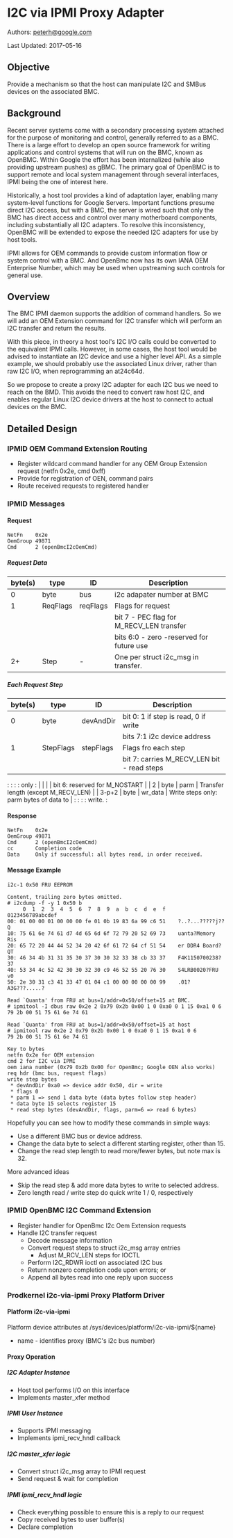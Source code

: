 # I2C via IPMI Proxy Adapter

Authors: peterh@google.com

Last Updated: 2017-05-16

## Objective

Provide a mechanism so that the host can manipulate I2C and SMBus devices on the
associated BMC.

## Background

Recent server systems come with a secondary processing system attached for the
purpose of monitoring and control, generally referred to as a BMC. There is a
large effort to develop an open source framework for writing applications and
control systems that will run on the BMC, known as OpenBMC. Within Google the
effort has been internalized (while also providing upstream pushes) as gBMC. The
primary goal of OpenBMC is to support remote and local system management through
several interfaces, IPMI being the one of interest here.

Historically, a host tool provides a kind of adaptation layer, enabling many
system-level functions for Google Servers. Important functions presume direct
I2C access, but with a BMC, the server is wired such that only the BMC has
direct access and control over many motherboard components, including
substantially all I2C adapters. To resolve this inconsistency, OpenBMC will be
extended to expose the needed I2C adapters for use by host tools.

IPMI allows for OEM commands to provide custom information flow or system
control with a BMC. And OpenBmc now has its own IANA OEM Enterprise Number,
which may be used when upstreaming such controls for general use.

## Overview

The BMC IPMI daemon supports the addition of command handlers. So we will add an
OEM Extension command for I2C transfer which will perform an I2C transfer and
return the results.

With this piece, in theory a host tool's I2C I/O calls could be converted to the
equivalent IPMI calls. However, in some cases, the host tool would be advised to
instantiate an I2C device and use a higher level API. As a simple example, we
should probably use the associated Linux driver, rather than raw I2C I/O, when
reprogramming an at24c64d.

So we propose to create a proxy I2C adapter for each I2C bus we need to reach on
the BMD. This avoids the need to convert raw host I2C, and enables regular Linux
I2C device drivers at the host to connect to actual devices on the BMC.

## Detailed Design

### IPMID OEM Command Extension Routing

*   Register wildcard command handler for any OEM Group Extension request (netfn
    0x2e, cmd 0xff)
*   Provide for registration of OEN, command pairs
*   Route received requests to registered handler

### IPMID Messages

#### Request

```
NetFn    0x2e
OemGroup 49871
Cmd      2 (openBmcI2cOemCmd)
```

##### Request Data

| byte(s) | type     | ID       | Description
| ------- | -------- | -------- | ----------------------------------------
| 0       | byte     | bus      | i2c adapater number at BMC
| 1       | ReqFlags | reqFlags | Flags for request
|         |          |          | bit 7 - PEC flag for M_RECV_LEN transfer
|         |          |          | bits 6:0 - zero -reserved for future use
2+      | Step     | -        | One per struct i2c_msg in transfer.

##### Each Request Step

| byte(s) | type      | ID        | Description                                |
| ------- | --------- | --------- | ------------------------------------------ |
| 0       | byte      | devAndDir | bit 0: 1 if step is read, 0 if write       |
|         |           |           | bits 7:1 i2c device address                |
| 1       | StepFlags | stepFlags | Flags fro each step                        |
|         |           |           | bit 7: carries M_RECV_LEN bit - read steps |
:         :           :           : only                                       :
|         |           |           | bit 6: reserved for M_NOSTART              |
| 2       | byte      | parm      | Transfer length (except M_RECV_LEN)        |
| 3-p+2   | byte      | wr_data   | Write steps only: parm bytes of data to    |
:         :           :           : write.                                     :

#### Response

```
NetFn    0x2e
OemGroup 49871
Cmd      2 (openBmcI2cOemCmd)
cc       Completion code
Data     Only if successful: all bytes read, in order received.
```

#### Message Example

`i2c-1 0x50 FRU EEPROM`

```
Content, trailing zero bytes omitted.
# i2cdump -f -y 1 0x50 b
     0  1  2  3  4  5  6  7  8  9  a  b  c  d  e  f    0123456789abcdef
00: 01 00 00 01 00 00 00 fe 01 0b 19 83 6a 99 c6 51    ?..?...?????j??Q
10: 75 61 6e 74 61 d7 4d 65 6d 6f 72 79 20 52 69 73    uanta?Memory Ris
20: 65 72 20 44 44 52 34 20 42 6f 61 72 64 cf 51 54    er DDR4 Board?QT
30: 46 34 4b 31 31 35 30 37 30 30 32 33 38 cb 33 37    F4K1150700238?37
40: 53 34 4c 52 42 30 30 32 30 c9 46 52 55 20 76 30    S4LRB0020?FRU v0
50: 2e 30 31 c3 41 33 47 01 04 c1 00 00 00 00 00 99    .01?A3G???.....?

Read `Quanta' from FRU at bus=1/addr=0x50/offset=15 at BMC.
# ipmitool -I dbus raw 0x2e 2 0x79 0x2b 0x00 1 0 0xa0 0 1 15 0xa1 0 6
79 2b 00 51 75 61 6e 74 61

Read `Quanta' from FRU at bus=1/addr=0x50/offset=15 at host
# ipmitool raw 0x2e 2 0x79 0x2b 0x00 1 0 0xa0 0 1 15 0xa1 0 6
79 2b 00 51 75 61 6e 74 61

Key to bytes
netfn 0x2e for OEM extension
cmd 2 for I2C via IPMI
oem iana number (0x79 0x2b 0x00 for OpenBmc; Google OEN also works)
req hdr (bmc bus, request flags)
write step bytes
 * devAndDir 0xa0 => device addr 0x50, dir = write
 * flags 0
 * parm 1 => send 1 data byte (data bytes follow step header)
 * data byte 15 selects register 15
 * read step bytes (devAndDir, flags, parm=6 => read 6 bytes)
```

Hopefully you can see how to modify these commands in simple ways:

*   Use a different BMC bus or device address.
*   Change the data byte to select a different starting register, other than 15.
*   Change the read step length to read more/fewer bytes, but note max is 32.

More advanced ideas

*   Skip the read step & add more data bytes to write to selected address.
*   Zero length read / write step do quick write 1 / 0, respectively

### IPMID OpenBMC I2C Command Extension

*   Register handler for OpenBmc I2c Oem Extension requests
*   Handle I2C transfer request
    *   Decode message information
    *   Convert request steps to struct i2c_msg array entries
        *   Adjust M_RCV_LEN steps for IOCTL
    *   Perform I2C_RDWR ioctl on associated I2C bus
    *   Return nonzero completion code upon errors; or
    *   Append all bytes read into one reply upon success

### Prodkernel i2c-via-ipmi Proxy Platform Driver

#### Platform i2c-via-ipmi

Platform device attributes at /sys/devices/platform/i2c-via-ipmi/${name}

*   name - identifies proxy (BMC's i2c bus number)

#### Proxy Operation

##### I2C Adapter Instance

*   Host tool performs I/O on this interface
*   Implements master_xfer method

##### IPMI User Instance

*   Supports IPMI messaging
*   Implements ipmi_recv_hndl callback

##### I2C master_xfer logic

*   Convert struct i2c_msg array to IPMI request
*   Send request & wait for completion

##### IPMI ipmi_recv_hndl logic

*   Check everything possible to ensure this is a reply to our request
*   Copy received bytes to user buffer(s)
*   Declare completion

